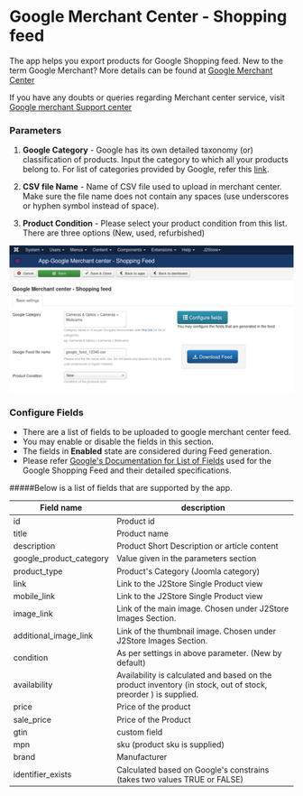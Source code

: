 # Google Merchant Center - Shopping feed 

The app helps you export products for Google Shopping feed. 
New to the term Google Merchant? More details can be found at [Google Merchant Center ](https://www.google.com/retail/merchant-center/)

If you have any doubts or queries regarding Merchant center service, visit [Google merchant Support center](https://support.google.com/merchants/)

### Parameters

1. **Google Category** - Google has its own detailed taxonomy (or) classification of products. Input the category to which all your products belong to. For list of categories provided by Google, refer this [link](https://support.google.com/merchants/answer/1705911).

2. **CSV file Name** - 
Name of CSV file used to upload in merchant center. Make sure the file name does not contain any spaces (use underscores or hyphen symbol instead of space).

3. **Product Condition** -
Please select your product condition from this list. There are three options (New, used, refurbished)

![j2s_google_shop_feed_app_1_admin_screen](j2s_google_shop_feed_app_1_admin_screen.png)

### Configure Fields
* There are a list of fields to be uploaded to google merchant center feed. 
* You may enable or disable the fields in this section.
* The fields in **Enabled** state are considered during Feed generation.
* Please refer [Google's Documentation for List of Fields](https://support.google.com/merchants/answer/188494?hl=en-GB) used for the Google Shopping Feed and their detailed specifications.



#####Below is a list of fields that are supported by the app.

| Field name              | description                                                                                                    |
|-------------------------|----------------------------------------------------------------------------------------------------------------|
| id                      | Product id                                                                                                     |
| title                   | Product name                                                                                                   |
| description             | Product Short Description or article content                                                                   |
| google_product_category | Value given in the parameters section                                                                          |
| product_type            | Product's Category (Joomla category)                                                                           |
| link                    | Link to the J2Store Single Product view                                                                        |
| mobile_link             | Link to the J2Store Single Product view                                                                        |
| image_link              | Link of the main image. Chosen under J2Store Images Section.                                                   |
| additional_image_link   | Link of the thumbnail image. Chosen under J2Store Images Section.                                              |
| condition               | As per settings in above parameter. (New by default)                                                           |
| availability            | Availability is calculated and based on the product inventory (in stock, out of stock, preorder ) is supplied. |
| price                   | Price of the product                                                                                           |
| sale_price              | Price of the Product                                                                                           |
| gtin                    | custom field                              
| mpn                    | sku (product sku is supplied)                                                                                          |
| brand                  | Manufacturer                                                                                                    |
|  identifier_exists     | Calculated based on Google's constrains (takes two values TRUE or FALSE)                                                                                                    |


